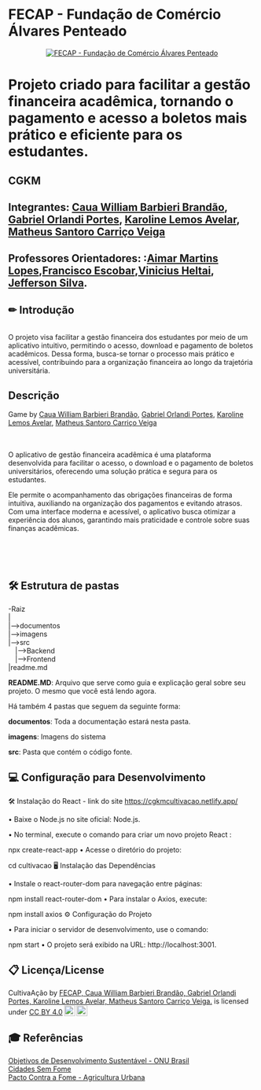 # FECAP - Fundação de Comércio Álvares Penteado

<p align="center">
<a href= "https://www.fecap.br/"><img src="https://encrypted-tbn0.gstatic.com/images?q=tbn:ANd9GcRhZPrRa89Kma0ZZogxm0pi-tCn_TLKeHGVxywp-LXAFGR3B1DPouAJYHgKZGV0XTEf4AE&usqp=CAU" alt="FECAP - Fundação de Comércio Álvares Penteado" border="0"></a>
</p>

# Projeto criado para facilitar a gestão financeira acadêmica, tornando o pagamento e acesso a boletos mais prático e eficiente para os estudantes.
## CGKM

## Integrantes: <a href="https://www.linkedin.com/in/caua-william-967295247/">Caua William Barbieri Brandão</a>, <a href="https://www.linkedin.com/in/gabriel-orlandi-4b5ab22ab?utm_source=share&utm_campaign=share_via&utm_content=profile&utm_medium=ios_app">Gabriel Orlandi Portes</a>, <a href="https://www.linkedin.com/in/karoline-lemos-540461296">Karoline Lemos Avelar</a>, <a href="https://www.linkedin.com/in/matheus-santoro-34b7a7186?utm_source=share&utm_campaign=share_via&utm_content=profile&utm_medium=ios_app">Matheus Santoro Carriço Veiga</a>

## Professores Orientadores: :<a href="https://www.linkedin.com/in/aimarlopes/">Aimar Martins Lopes</a>,<a href="https://www.linkedin.com/in/francisco-escobar/">Francisco Escobar</a>,<a href="https://www.linkedin.com/in/vheltai/">Vinicius Heltai</a>, <a href="https://www.linkedin.com/in/jefferson-o-silva/">Jefferson Silva</a>.

## ✏ Introdução


<br> O projeto visa facilitar a gestão financeira dos estudantes por meio de um aplicativo intuitivo, permitindo o acesso, download e pagamento de boletos acadêmicos. Dessa forma, busca-se tornar o processo mais prático e acessível, contribuindo para a organização financeira ao longo da trajetória universitária. </br>

## Descrição

<p align="center">

  Game by <a href="https://www.linkedin.com/in/caua-william-967295247/">Caua William Barbieri Brandão</a>, <a href="https://www.linkedin.com/in/gabriel-orlandi-4b5ab22ab?utm_source=share&utm_campaign=share_via&utm_content=profile&utm_medium=ios_app">Gabriel Orlandi Portes</a>, <a href="https://www.linkedin.com/in/karoline-lemos-540461296">Karoline Lemos Avelar</a>, <a href="https://www.linkedin.com/in/matheus-santoro-34b7a7186?utm_source=share&utm_campaign=share_via&utm_content=profile&utm_medium=ios_app">Matheus Santoro Carriço Veiga</a>
</p>




<br><br>
O aplicativo de gestão financeira acadêmica é uma plataforma desenvolvida para facilitar o acesso, o download e o pagamento de boletos universitários, oferecendo uma solução prática e segura para os estudantes.

Ele permite o acompanhamento das obrigações financeiras de forma intuitiva, auxiliando na organização dos pagamentos e evitando atrasos. Com uma interface moderna e acessível, o aplicativo busca otimizar a experiência dos alunos, garantindo mais praticidade e controle sobre suas finanças acadêmicas.
<br><br>

<br><br>

## 🛠 Estrutura de pastas

-Raiz<br>
|<br>
|-->documentos<br>
|-->imagens<br>
|-->src<br>
  &emsp;|-->Backend<br>
  &emsp;|-->Frontend<br>
|readme.md<br>


<b>README.MD</b>: Arquivo que serve como guia e explicação geral sobre seu projeto. O mesmo que você está lendo agora.

Há também 4 pastas que seguem da seguinte forma:

<b>documentos</b>: Toda a documentação estará nesta pasta.

<b>imagens</b>: Imagens do sistema

<b>src</b>: Pasta que contém o código fonte.



## 💻 Configuração para Desenvolvimento


🛠 Instalação do React - link do site https://cgkmcultivacao.netlify.app/

• Baixe o Node.js no site oficial: Node.js.

• No terminal, execute o comando para criar um novo projeto React :

npx create-react-app
• Acesse o diretório do projeto:

cd cultivacao
🖥️ Instalação das Dependências

• Instale o react-router-dom para navegação entre páginas:

npm install react-router-dom
• Para instalar o Axios, execute:

npm install axios
⚙ Configuração do Projeto

• Para iniciar o servidor de desenvolvimento, use o comando:

npm start
• O projeto será exibido na URL: http://localhost:3001.


## 📋 Licença/License

<p xmlns:cc="http://creativecommons.org/ns#" xmlns:dct="http://purl.org/dc/terms/"><span property="dct:title">CultivaAção</span> by <a rel="cc:attributionURL dct:creator" property="cc:attributionName" href="https://github.com/2024-2-NADS2/Projeto7/blob/main/README.md">FECAP, Caua William Barbieri Brandão, Gabriel Orlandi Portes, Karoline Lemos Avelar, Matheus Santoro Carriço Veiga.</a> is licensed under <a href="https://creativecommons.org/licenses/by/4.0/?ref=chooser-v1" target="_blank" rel="license noopener noreferrer" style="display:inline-block;">CC BY 4.0<img style="height:22px!important;margin-left:3px;vertical-align:text-bottom;" src="https://mirrors.creativecommons.org/presskit/icons/cc.svg?ref=chooser-v1" alt=""><img style="height:22px!important;margin-left:3px;vertical-align:text-bottom;" src="https://mirrors.creativecommons.org/presskit/icons/by.svg?ref=chooser-v1" alt=""></a></p>




## 🎓 Referências
<a href="https://brasil.un.org/pt-br/sdgs" target="_blank">Objetivos de Desenvolvimento Sustentável - ONU Brasil</a><br>
<a href="https://cidadessemfome.org/pt_br/" target="_blank">Cidades Sem Fome</a><br>
<a href="https://pactocontrafome.org/agricultura-urban/" target="_blank">Pacto Contra a Fome - Agricultura Urbana</a>

